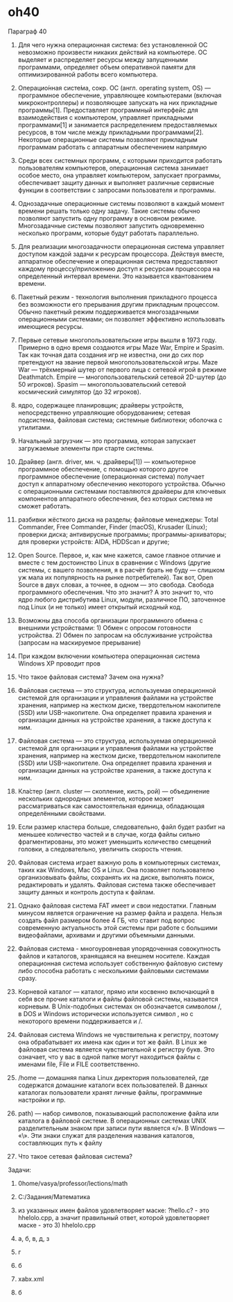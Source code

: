 # oh40

Параграф 40

1. Для чего нужна операционная система: без установленной ОС невозможно произвести никаких действий на компьютере. ОС выделяет и распределяет ресурсы между запущенными программами, определяет объем оперативной памяти для оптимизированной работы всего компьютера.

2. Операцио́нная систе́ма, сокр. ОС (англ. operating system, OS) — программное обеспечение, управляющее компьютерами (включая микроконтроллеры) и позволяющее запускать на них прикладные программы[1]. Предоставляет программный интерфейс для взаимодействия с компьютером, управляет прикладными программами[1] и занимается распределением предоставляемых ресурсов, в том числе между прикладными программами[2]. Некоторые операционные системы позволяют прикладным программам работать с аппаратным обеспечением напрямую

3. Среди всех системных программ, с которыми приходится работать пользователям компьютеров, операционная система занимает особое место, она управляет компьютером, запускает программы, обеспечивает защиту данных и выполняет различные сервисные функции в соответствии с запросами пользователя и программы.

4. Однозадачные операционные системы позволяют в каждый момент времени решать только одну задачу. Такие системы обычно позволяют запустить одну программу в основном режиме. Многозадачные системы позволяют запустить одновременно несколько программ, которые будут работать параллельно.

5. Для реализации многозадачности операционная система управляет доступом каждой задачи к ресурсам процессора. Действуя вместе, аппаратное обеспечение и операционная система предоставляют каждому процессу/приложению доступ к ресурсам процессора на определенный интервал времени. Это называется квантованием времени.

6. Пакетный режим - технология выполнения прикладного процесса без возможности его прерывания другим прикладным процессом. Обычно пакетный режим поддерживается многозадачными операционными системами; он позволяет эффективно использовать имеющиеся ресурсы.

7. Первые сетевые многопользовательские игры вышли в 1973 году. Примерно в одно время создаются игры Maze War, Empire и Spasim. Так как точная дата создания игр не известна, они до сих пор претендуют на звание первой многопользовательской игры. Maze War — трёхмерный шутер от первого лица с сетевой игрой в режиме Deathmatch. Empire — многопользовательский сетевой 2D-шутер (до 50 игроков). Spasim — многопользовательский сетевой космический симулятор (до 32 игроков).

8. ядро, содержащее планировщик; драйверы устройств, непосредственно управляющие оборудованием; сетевая подсистема, файловая система; системные библиотеки; оболочка с утилитами.

9. Начальный загрузчик — это программа, которая запускает загружаемые элементы при старте системы.

10. Дра́йвер (англ. driver, мн. ч. дра́йверы[1]) — компьютерное программное обеспечение, с помощью которого другое программное обеспечение (операционная система) получает доступ к аппаратному обеспечению некоторого устройства. Обычно с операционными системами поставляются драйверы для ключевых компонентов аппаратного обеспечения, без которых система не сможет работать.

11. разбивки жёсткого диска на разделы; файловые менеджеры: Total Commander, Free Commander, Finder (macOS), Krusader (Linux); проверки диска; антивирусные программы; программы-архиваторы; для проверки устройств: AIDA, HDDScan и другие;

12. Open Source. Первое, и, как мне кажется, самое главное отличие и вместе с тем достоинство Linux в сравнении с Windows (другие системы, с вашего позволения, я в расчёт брать не буду — слишком уж мала их популярность на рынке потребителей). Так вот, Open Source в двух словах, а точнее, в одном — это свобода. Свобода программного обеспечения. Что это значит? А это значит то, что ядро любого дистрибутива Linux, модули, различное ПО, заточенное под Linux (и не только) имеет открытый исходный код.

13. Возможны два способа организации программного обмена с внешними устройствами: 1) Обмен с опросом готовности устройства. 2) Обмен по запросам на обслуживание устройства (запросам на маскируемое прерывание)

14. При каждом включении компьютера операционная система Windows XP проводит пров

15. Что такое файловая система? Зачем она нужна?

16. Файловая система — это структура, используемая операционной системой для организации и управления файлами на устройстве хранения, например на жестком диске, твердотельном накопителе (SSD) или USB-накопителе. Она определяет правила хранения и организации данных на устройстве хранения, а также доступа к ним.

17. Файловая система — это структура, используемая операционной системой для организации и управления файлами на устройстве хранения, например на жестком диске, твердотельном накопителе (SSD) или USB-накопителе. Она определяет правила хранения и организации данных на устройстве хранения, а также доступа к ним.

18. Кла́стер (англ. cluster — скопление, кисть, рой) — объединение нескольких однородных элементов, которое может рассматриваться как самостоятельная единица, обладающая определёнными свойствами.

19. Если размер кластера больше, следовательно, файл будет разбит на меньшее количество частей и в случае, когда файлы сильно фрагментированы, это может уменьшить количество смещений головки, а следовательно, увеличить скорость чтения.

20. Файловая система играет важную роль в компьютерных системах, таких как Windows, Mac OS и Linux. Она позволяет пользователю организовывать файлы, сохранять их на диске, выполнять поиск, редактировать и удалять. Файловая система также обеспечивает защиту данных и контроль доступа к файлам.

21. Однако файловая система FAT имеет и свои недостатки. Главным минусом является ограничение на размер файла и раздела. Нельзя создать файл размером более 4 ГБ, что ставит под вопрос современную актуальность этой системы при работе с большими видеофайлами, архивами и другими объемными данными.

22. Файловая система - многоуровневая упорядоченная совокупность файлов и каталогов, хранящаяся на внешнем носителе. Каждая операционная система использует собственную файловую систему либо способна работать с несколькими файловыми системами сразу.

23. Корневой каталог — каталог, прямо или косвенно включающий в себя все прочие каталоги и файлы файловой системы, называется корневым. В Unix-подобных системах он обозначается символом /, в DOS и Windows исторически используется символ , но с некоторого времени поддерживается и /.

24. Файловая система Windows не чувствительна к регистру, поэтому она обрабатывает их имена как один и тот же файл. В Linux же файловая система является чувствительной к регистру букв. Это означает, что у вас в одной папке могут находиться файлы с именами file, File и FILE соответственно.

25. /home — домашняя папка Linux директория пользователей, где содержатся домашние каталоги всех пользователей. В данных каталогах пользователи хранят личные файлы, программные настройки и пр.

26. path) — набор символов, показывающий расположение файла или каталога в файловой системе. В операционных системах UNIX разделительным знаком при записи пути является «/». В Windows — «\». Эти знаки служат для разделения названия каталогов, составляющих путь к файлу

27. Что такое сетевая файловая система?

Задачи:

1. 0home/vasya/professor/lections/math

2. C:/Задания/Математика

3. из указанных имен файлов удовлетворяет маске: ?hello.c? - это hhelolo.cpp, а значит правильный ответ, которой удовлетворяет маске - это 3) hhelolo.cpp

4. а, б, в, д, з

5. г

6. б

7. xabx.xml

8. б
